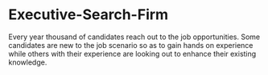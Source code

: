 # Executive-Search-Firm
Every year thousand of candidates reach out to the job opportunities. Some candidates are new to the job scenario so as to gain hands on experience while others with their experience are looking out to enhance their existing knowledge.
